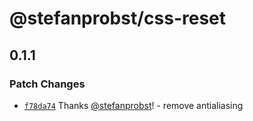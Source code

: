 # @stefanprobst/css-reset

## 0.1.1

### Patch Changes

- [`f78da74`](https://github.com/stefanprobst/css-reset/commit/f78da7409074fbfceaad43f9c45d989e9aa5cf23)
  Thanks [@stefanprobst](https://github.com/stefanprobst)! - remove antialiasing
